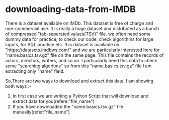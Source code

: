 # downloading-data-from-IMDB

There is a dataset available on IMDb. This dataset is free of charge and non-commercial use. It is really a huge dataset and distributed as a bunch of compressed "tab-seperated values(TSV)" file.
we often need some dummy data for practice, to check our code, check algorithms for large inputs, for SQL practice etc.
this dataset is available on "https://datasets.imdbws.com/" and we are particularly interested here for "name.basics.tsv.gz" file on the same page. This file contains the records of actors, directors, writers, and so on.
I particularly need this data to check some "searching algoritms" so from this "name.basics.tsv.gz" file I am extracting only "name" field.

So,There are two ways to download and extract this data. I am showing both ways :-

1. In first case we are writing a Python Script that will download and extract data for you(refere:"file_name")
2. If you have downloaded the "name.basics.tsv.gz" file manually(refer:"file_name")
